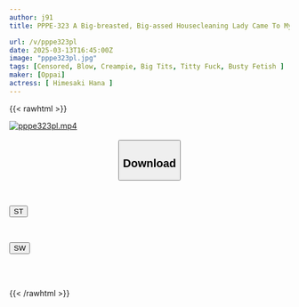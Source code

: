 ```yaml
---
author: j91
title: PPPE-323 A Big-breasted, Big-assed Housecleaning Lady Came To My Dirty Room And Took Care Of My Runaway Dick In Her Sweaty, See-through Bra, Squirting And Cumming Inside Of Me 14 Times...

url: /v/pppe323pl
date: 2025-03-13T16:45:00Z
image: "pppe323pl.jpg"
tags: [Censored, Blow, Creampie, Big Tits, Titty Fuck, Busty Fetish	]
maker: [Oppai]
actress: [ Himesaki Hana ]
---
```



{{< rawhtml >}}

<div class="video" data-videoid="610QyRaoxwt9kr4">
    <a href="javascript:;">
        <img src="/v/pppe323pl/pppe323pl.jpg" width="WIDTH" height="HEIGHT" alt="pppe323pl.mp4" loading="lazy">
    </a>
</div>

<script type="text/javascript" src="https://j91.asia/asset/on-demand-st.js"></script>

<br>
  <link rel="stylesheet" href="https://j91.asia/asset/bs5.css">
  
  <center>
  <button class="btn btn-primary" type="button" data-bs-toggle="collapse" data-bs-target=".multi-collapse" aria-expanded="false" aria-controls="multiCollapseExample1 multiCollapseExample2"><h2>Download</h2></button></center>
</p>
<div class="row">
  <div class="col">
    <div class="collapse multi-collapse" id="multiCollapseExample1">
      <div class="card card-body">
	      	      <br>
<div class="buttons">  
<p><a href="/v/pppe323pl/st.html" target="_blank"><button class="btn-hover color-3"><i class="fa fa-download"></i> ST</button></a></p></div>
    </div>
  </div>
</div>
  <div class="col">
    <div class="collapse multi-collapse" id="multiCollapseExample2">
      <div class="card card-body">
	      <br>
<div class="buttons">
<p><a href="/v/pppe323pl/sw.html" target="_blank"><button class="btn-hover color-2"><i class="fa fa-download"></i> SW</button></a></p></div>
<br><br>
      </div>
    </div>
  </div>
</div>

{{< /rawhtml >}}